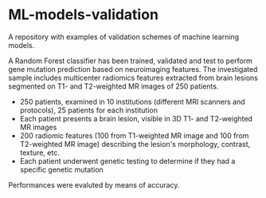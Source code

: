 # ML-models-validation

A repository with examples of validation schemes of machine learning models. 

A Random Forest classifier has been trained, validated and test to perform gene mutation prediction based on neuroimaging features. The investigated sample includes multicenter radiomics features extracted from brain lesions segmented on T1- and T2-weighted MR images of 250 patients.
  * 250 patients, examined in 10 institutions (different MRI scanners and protocols), 25 patients for each institution
  * Each patient presents a brain lesion, visible in 3D T1- and T2-weighted MR images
  * 200 radiomic features (100 from T1-weighted MR image and 100 from T2-weighted MR image) describing the lesion's morphology, contrast, texture, etc.
  * Each patient underwent genetic testing to determine if they had a specific genetic mutation

Performances were evaluted by means of accuracy.
